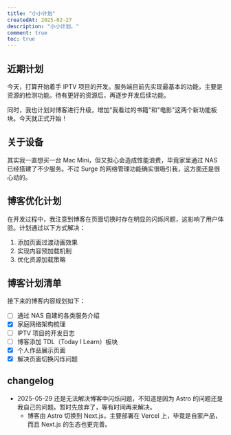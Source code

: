 ```yaml
---
title: "小小计划"
createdAt: 2025-02-27
description: "小小计划。"
comment: true
toc: true
---
```


## 近期计划

今天，打算开始着手 IPTV 项目的开发。服务端目前先实现最基本的功能，主要是资源的检测功能。待有更好的资源后，再逐步开发后续功能。

同时，我也计划对博客进行升级，增加"我看过的书籍"和"电影"这两个新功能板块。今天就正式开始！

## 关于设备

其实我一直想买一台 Mac Mini，但又担心会造成性能浪费，毕竟家里通过 NAS 已经搭建了不少服务。不过 Surge 的网络管理功能确实很吸引我，这方面还是很心动的。

## 博客优化计划

在开发过程中，我注意到博客在页面切换时存在明显的闪烁问题，这影响了用户体验。计划通过以下方式解决：

1. 添加页面过渡动画效果
2. 实现内容预加载机制
3. 优化资源加载策略

## 博客计划清单

接下来的博客内容规划如下：

- [ ] 通过 NAS 自建的各类服务介绍
- [x] 家庭网络架构梳理
- [ ] IPTV 项目的开发日志
- [ ] 博客添加 TDL（Today I Learn）板块
- [x] 个人作品展示页面
- [x] 解决页面切换闪烁问题

## changelog

- 2025-05-29 还是无法解决博客中闪烁问题，不知道是因为 Astro 的问题还是我自己的问题。暂时先放弃了，等有时间再来解决。
  - 博客由 Astro 切换到 Next.js，主要部署在 Vercel 上，毕竟是自家产品，而且 Next.js 的生态也更完善。

